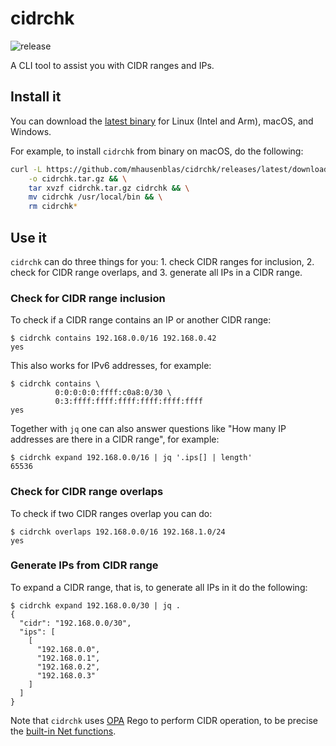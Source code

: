 # cidrchk

![release](https://github.com/mhausenblas/cidrchk/workflows/release/badge.svg?branch=master)

A CLI tool to assist you with CIDR ranges and IPs. 

## Install it

You can download the [latest binary](https://github.com/mhausenblas/cidrchk/releases/latest) 
for Linux (Intel and Arm), macOS, and Windows.

For example, to install `cidrchk` from binary on macOS, do the following:

```sh
curl -L https://github.com/mhausenblas/cidrchk/releases/latest/download/cidrchk_darwin_amd64.tar.gz \
    -o cidrchk.tar.gz && \
    tar xvzf cidrchk.tar.gz cidrchk && \
    mv cidrchk /usr/local/bin && \
    rm cidrchk*
```

## Use it

`cidrchk` can do three things for you: 1. check CIDR ranges for inclusion, 2. check for CIDR range overlaps, and 3. generate all IPs in a CIDR range.

### Check for CIDR range inclusion

To check if a CIDR range contains an IP or another CIDR range:

```
$ cidrchk contains 192.168.0.0/16 192.168.0.42
yes
```

This also works for IPv6 addresses, for example:

```
$ cidrchk contains \
          0:0:0:0:0:ffff:c0a8:0/30 \
          0:3:ffff:ffff:ffff:ffff:ffff:ffff
yes
``` 

Together with `jq` one can also answer questions like "How many IP addresses
 are there in a CIDR range", for example:

```
$ cidrchk expand 192.168.0.0/16 | jq '.ips[] | length'
65536
```

### Check for CIDR range overlaps

To check if two CIDR ranges overlap you can do:

```
$ cidrchk overlaps 192.168.0.0/16 192.168.1.0/24
yes
```

### Generate IPs from CIDR range

To expand a CIDR range, that is, to generate all IPs in it do the following:

```
$ cidrchk expand 192.168.0.0/30 | jq .
{
  "cidr": "192.168.0.0/30",
  "ips": [
    [
      "192.168.0.0",
      "192.168.0.1",
      "192.168.0.2",
      "192.168.0.3"
    ]
  ]
}
```

Note that `cidrchk`  uses [OPA](https://www.openpolicyagent.org/) Rego 
to perform CIDR operation, to be precise the 
[built-in Net functions](https://www.openpolicyagent.org/docs/latest/policy-reference/#net).